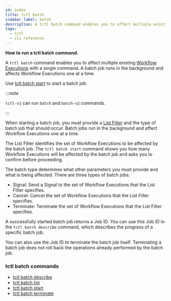 ```yaml
---
id: index
title: tctl batch
sidebar_label: batch
description: A tctl batch command enables you to affect multiple existing Workflow Executions with a single command.
tags:
  - tctl
  - cli reference
---
```


**How to run a tctl batch command.**

A `tctl batch` command enables you to affect multiple existing [Workflow Executions](/workflows#workflow-execution) with a single command.
A batch job runs in the background and affects Workflow Executions one at a time.

Use [tctl batch start](/tctl-v1/batch/start) to start a batch job.

:::note

`tctl-v1` can run `batch` and `batch-v2` commands.

:::

When starting a batch job, you must provide a [List Filter](/concepts/what-is-a-list-filter) and the type of batch job that should occur.
Batch jobs run in the background and affect Workflow Executions one at a time.

The List Filter identifies the set of Workflow Executions to be affected by the batch job.
The `tctl batch start` command shows you how many Workflow Executions will be affected by the batch job and asks you to confirm before proceeding.

The batch type determines what other parameters you must provide and what is being affected.
There are three types of batch jobs:

- Signal: Send a Signal to the set of Workflow Executions that the List Filter specifies.
- Cancel: Cancel the set of Workflow Executions that the List Filter specifies.
- Terminate: Terminate the set of Workflow Executions that the List Filter specifies.

A successfully started batch job returns a Job ID.
You can use this Job ID in the `tctl batch describe` command, which describes the progress of a specific batch job.

You can also use the Job ID to terminate the batch job itself.
Terminating a batch job does not roll back the operations already performed by the batch job.

### tctl batch commands

- [tctl batch describe](/tctl-v1/batch/describe)
- [tctl batch list](/tctl-v1/batch/list)
- [tctl batch start](/tctl-v1/batch/start)
- [tctl batch terminate](/tctl-v1/batch/terminate)
